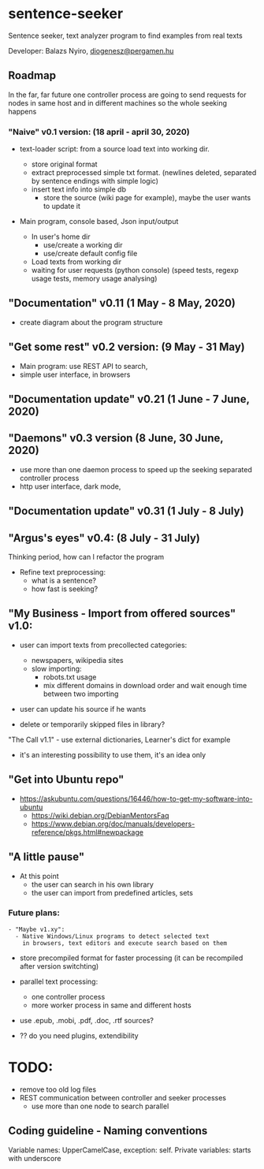 # sentence-seeker

Sentence seeker, text analyzer program to find examples from real texts

Developer: Balazs Nyiro, diogenesz@pergamen.hu

## Roadmap

In the far, far future one controller process are going to send requests for nodes in same host and in different machines so the whole seeking happens 

### "Naive" v0.1 version: (18 april - april 30, 2020) 
  - text-loader script: from a source load text into working dir.
    - store original format
    - extract preprocessed simple txt format. 
      (newlines deleted, separated by sentence endings with simple logic)
    - insert text info into simple db
      - store the source (wiki page for example), maybe the user wants to update it

  - Main program, console based, Json input/output
    - In user's home dir 
      - use/create a working dir
      - use/create default config file
    - Load texts from working dir
    - waiting for user requests (python console)
      (speed tests, regexp usage tests, memory usage analysing)

## "Documentation" v0.11 (1 May - 8 May, 2020) 
  - create diagram about the program structure

## "Get some rest" v0.2 version: (9 May - 31 May)
  - Main program: use REST API to search, 
  - simple user interface, in browsers 

## "Documentation update" v0.21 (1 June - 7 June, 2020)

## "Daemons" v0.3 version (8 June, 30 June, 2020)
  - use more than one daemon process to speed up the seeking
    separated controller process
  - http user interface, dark mode, 

## "Documentation update" v0.31 (1 July - 8 July)

## "Argus's eyes" v0.4: (8 July - 31 July)
Thinking period, how can I refactor the program

  - Refine text preprocessing:
    - what is a sentence? 
    - how fast is seeking?

## "My Business - Import from offered sources" v1.0:
  - user can import texts from precollected categories:
    - newspapers, wikipedia sites 
    - slow importing:
      - robots.txt usage
      - mix different domains in download order and wait 
        enough time between two importing

  - user can update his source if he wants
  - delete or temporarily skipped files in library?

"The Call v1.1" - use external dictionaries, Learner's dict for example 
  - it's an interesting possibility to use them, it's an idea only


## "Get into Ubuntu repo"
  - https://askubuntu.com/questions/16446/how-to-get-my-software-into-ubuntu
    - https://wiki.debian.org/DebianMentorsFaq
    - https://www.debian.org/doc/manuals/developers-reference/pkgs.html#newpackage


## "A little pause"
  - At this point 
    - the user can search in his own library
    - the user can import from predefined articles, sets

### Future plans:
    - "Maybe v1.xy":
      - Native Windows/Linux programs to detect selected text
        in browsers, text editors and execute search based on them

  - store precompiled format for faster processing
    (it can be recompiled after version switchting)

  - parallel text processing: 
    - one controller process
    - more worker process in same and different hosts

  - use .epub, .mobi, .pdf, .doc, .rtf sources?

  - ?? do you need plugins, extendibility

# TODO: 
  - remove too old log files 
  - REST communication between controller and seeker processes
    - use more than one node to search parallel

## Coding guideline - Naming conventions
Variable names: UpperCamelCase, exception: self.
Private variables: starts with underscore


